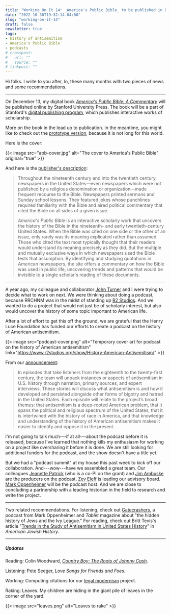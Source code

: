 ```yaml
---
title: "Working On It 14: _America's Public Bible_ to be published in December"
date: "2022-10-30T19:32:14-04:00"
slug: "working-on-it-14"
draft: false
newsletter: true
tags:
- history of antisemitism
- America's Public Bible
- podcasts
# crosspost: 
#   url: ""
#   source: ""
# linkpost: ""
---
```


Hi folks. I write to you after, lo, these many months with two pieces of news and some recommendations.

<hr class="break">

On December 13, my digital book [_America's Public Bible: A Commentary_](https://www.sup.org/books/title/?id=28910) will be published online by Stanford University Press. The book will be a part of Stanford's [digital publishing program](https://www.sup.org/digital/), which publishes interactive works of scholarship.

More on the book in the lead up to publication. In the meantime, you might like to check out the [prototype version](https://americaspublicbible.org/), because it is not long for this world.

Here is the cover: 

{{< image src="apb-cover.jpg" alt="The cover to America's Public Bible" original="true" >}}

And here is the [publisher's description](https://www.sup.org/books/title/?id=28910):

> Throughout the nineteenth century and into the twentieth century, newspapers in the United States—even newspapers which were not published by a religious denomination or organization—made frequent recourse to the Bible. Newspapers printed sermons and Sunday school lessons. They featured jokes whose punchlines required familiarity with the Bible and aired political commentary that cited the Bible on all sides of a given issue.
> 
> _America's Public Bible_ is an interactive scholarly work that uncovers the history of the Bible in the nineteenth- and early twentieth-century United States. When the Bible was cited on one side or the other of an issue, only rarely was its meaning explicated rather than assumed. Those who cited the text most typically thought that their readers would understand its meaning precisely as they did. But the multiple and mutually exclusive ways in which newspapers used the Bible tests that assumption. By identifying and studying quotations in American newspapers, the site offers a commentary on how the Bible was used in public life, uncovering trends and patterns that would be invisible to a single scholar's reading of these documents.

<!--more-->

<hr class="break">

A year ago, my colleague and collaborator [John Turner](http://johngturner.com) and I were trying to decide what to work on next. We were thinking about doing a podcast, because RRCHNM was in the midst of standing up [R2 Studios](https://www.r2studios.org). And we wanted to do a project that would not just be of scholarly interest, but also would uncover the history of some topic important to American life. 

After a lot of effort to get this off the ground, we are grateful that the Henry Luce Foundation has funded our efforts to create a podcast on the history of American antisemitism. 

{{< image src="podcast-cover.png" alt="Temporary cover art for podcast on the history of American antisemitism" link="https://www.r2studios.org/show/History-American-Antisemitism/" >}}

From our [announcement](https://rrchnm.org/news/r2-studios-receives-grant-for-podcast-on-history-of-american-antisemitism/):

> In episodes that take listeners from the eighteenth to the twenty-first century, the team will unpack instances or aspects of antisemitism in U.S. history through narration, primary sources, and expert interviews. These stories will discuss what antisemitism is and how it developed and persisted alongside other forms of bigotry and hatred in the United States. Each episode will relate to the project’s broad themes: that antisemitism is a deep-rooted American problem, that it spans the political and religious spectrum of the United States, that it is intertwined with the history of race in America, and that knowledge and understanding of the history of American antisemitism makes it easier to identify and oppose it in the present.  

I'm not going to talk much---if at all---about the podcast before it is released, because I've learned that nothing kills my enthusiasm for working on a project like oversharing it before it is done. We are still looking for additional funders for the podcast, and the show doesn't have a title yet.

But we had a "podcast summit" at my house this past week to kick off our collaboration. And---wow---have we assembled a great team. Our colleagues [Jeanette Patrick](https://www.linkedin.com/in/jeanettepatrick) (who is a co-PI on the grant) and [Jim Ambuske](https://www.jamespambuske.com) are the producers on the podcast. [Zev Eleff](https://www.gratz.edu/about/office-of-the-president) is leading our advisory board. [Mark Oppenheimer](https://www.markoppenheimer.com/) will be the podcast host. And we are close to concluding a partnership with a leading historian in the field to research and write the project.

<hr class="break">

Two related recommendations. For listening, check out [Gatecrashers](https://www.tabletmag.com/sections/community/articles/gatecrashers-podcast-jews-ivy-league), a podcast from Mark Oppenheimer and _Tablet_ magazine about "the hidden history of Jews and the Ivy League." For reading, check out Britt Tevis's article "[Trends in the Study of Antisemitism in United States History](https://muse.jhu.edu/article/804163)" in _American Jewish History_.

<hr class="break">

##### Updates

Reading: Colin Woodward, [_Country Boy: The Roots of Johnny Cash_](https://www.uapress.com/product/country-boy/).

Listening: Pete Seeger, _Love Songs for Friends and Foes_.

Working: Computing citations for our [legal modernism](https://legalmodernism.org) project.

Raking: Leaves. My children are hiding in the giant pile of leaves in the corner of the yard.

{{< image src="leaves.png" alt="Leaves to rake" >}}

